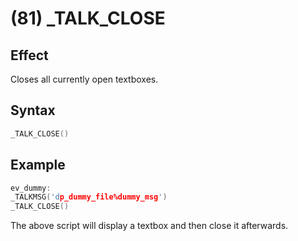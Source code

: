 # (81) _TALK_CLOSE

## Effect

Closes all currently open textboxes.

## Syntax

```c
_TALK_CLOSE()
```

## Example

```c
ev_dummy:
_TALKMSG('dp_dummy_file%dummy_msg')
_TALK_CLOSE()
```

The above script will display a textbox and then close it afterwards.
